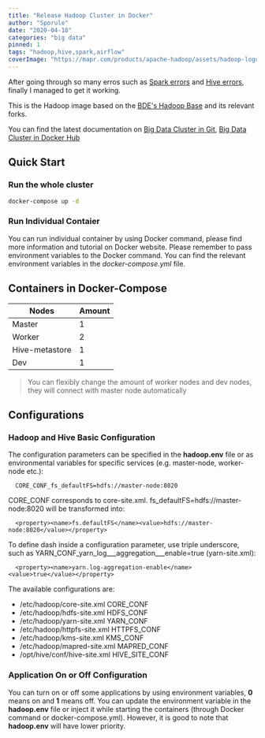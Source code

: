 ```yaml
---
title: "Release Hadoop Cluster in Docker"
author: "Sporule"
date: "2020-04-18"
categories: "big data"
pinned: 1
tags: "hadoop,hive,spark,airflow"
coverImage: "https://mapr.com/products/apache-hadoop/assets/hadoop-logo.png"
---
```



After going through so many erros such as [Spark errors](https://www.sporule.com/items/spark-on-yarn-error-failed-to-send-rpc) and [Hive errors](https://www.sporule.com/items/hive-unable-to-instantiate-metastore-client), finally I managed to get it working.

This is the Hadoop image based on the [BDE's Hadoop Base](https://github.com/big-data-europe/docker-hadoop) and its relevant forks.

You can find the latest documentation on [Big Data Cluster in Git](https://github.com/sporule/big-data-cluster), [Big Data Cluster in Docker Hub](https://hub.docker.com/repository/docker/sporule/big-data-cluster)

## Quick Start

### Run the whole cluster

```bash
docker-compose up -d
```

### Run Individual Contaier

You can run individual container by using Docker command, please find more information and tutorial on Docker website. Please remember to pass environment variables to the Docker command. You can find the relevant environment variables in the *docker-compose.yml* file.


## Containers in Docker-Compose

| Nodes          | Amount |
| -------------- | ------ |
| Master         | 1      |
| Worker         | 2      |
| Hive-metastore | 1      |
| Dev            | 1      |

> You can flexibly change the amount of worker nodes and dev nodes, they will connect with master node automatically

## Configurations

### Hadoop and Hive Basic Configuration 
The configuration parameters can be specified in the **hadoop.env** file or as environmental variables for specific services (e.g. master-node, worker-node etc.):
```
  CORE_CONF_fs_defaultFS=hdfs://master-node:8020
```

CORE_CONF corresponds to core-site.xml. fs_defaultFS=hdfs://master-node:8020 will be transformed into:
```
  <property><name>fs.defaultFS</name><value>hdfs://master-node:8020</value></property>
```
To define dash inside a configuration parameter, use triple underscore, such as YARN_CONF_yarn_log___aggregation___enable=true (yarn-site.xml):
```
  <property><name>yarn.log-aggregation-enable</name><value>true</value></property>
```

The available configurations are:
* /etc/hadoop/core-site.xml CORE_CONF
* /etc/hadoop/hdfs-site.xml HDFS_CONF
* /etc/hadoop/yarn-site.xml YARN_CONF
* /etc/hadoop/httpfs-site.xml HTTPFS_CONF
* /etc/hadoop/kms-site.xml KMS_CONF
* /etc/hadoop/mapred-site.xml  MAPRED_CONF
* /opt/hive/conf/hive-site.xml HIVE_SITE_CONF
  
### Application On or Off Configuration

You can turn on or off some applications by using environment variables, **0** means on and **1** means off. You can update the environment variable in the **hadoop.env** file or inject it while starting the containers (through Docker command or docker-compose.yml). However, it is good to note that **hadoop.env** will have lower priority.